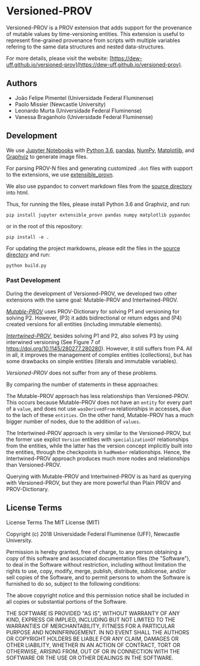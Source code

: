 # Versioned-PROV

Versioned-PROV is a PROV extension that adds support for the provenance of mutable values by time-versioning entities. This extension is useful to represent fine-grained provenance from scripts with multiple variables refering to the same data structures and nested data-structures.

For more details, please visit the website: [https://dew-uff.github.io/versioned-prov](https://dew-uff.github.io/versioned-prov).

## Authors

- João Felipe Pimentel (Universidade Federal Fluminense)
- Paolo Missier (Newcastle University)
- Leonardo Murta (Universidade Federal Fluminense)
- Vanessa Braganholo (Universidade Federal Fluminense)


## Development

We use [Jupyter Notebooks](https://github.com/dew-uff/versioned-prov/tree/master/notebooks) with [Python 3.6](https://www.python.org/), [pandas](https://pandas.pydata.org/), [NumPy](http://www.numpy.org/), [Matplotlib](https://matplotlib.org/), and [Graphviz](https://www.graphviz.org/) to generate image files.

For parsing PROV-N files and generating customized `.dot` files with support to the extensions, we use [extensible_provn](https://github.com/JoaoFelipe/extensible_provn).

We also use pypandoc to convert markdown files from the [source directory](https://github.com/dew-uff/versioned-prov/raw/master/source) into html.

Thus, for running the files, please install Python 3.6 and Graphviz, and run:
```
pip install jupyter extensible_provn pandas numpy matplotlib pypandoc
```
or in the root of this repository:
```
pip install -e .
```


For updating the project markdowns, please edit the files in the [source directory](https://github.com/dew-uff/versioned-prov/raw/master/source) and run:
```
python build.py
```


### Past Development

During the development of Versioned-PROV, we developed two other extensions with the same goal: Mutable-PROV and Intertwined-PROV.

*[Mutable-PROV](https://dew-uff.github.io/versioned-prov/mutable-prov.html)* uses PROV-Dictionary for solving P1 and versioning for solving P2. However, (P3) it adds bidirectional or return edges and (P4) created versions for all entities (including immutable elements).

*[Intertwined-PROV](https://dew-uff.github.io/versioned-prov/intertwined-prov.html)*, besides solving P1 and P2, also solves P3 by using interwined versioning (See Figure 7 of https://doi.org/10.1145/280277.280280). However, it still suffers from P4. All in all, it improves the management of complex entities (collections), but has some drawbacks on simple entities (literals and immutable variables).

*Versioned-PROV* does not suffer from any of these problems.

By comparing the number of statements in these approaches:

The Mutable-PROV approach has less relationships than Versioned-PROV. This occurs because Mutable-PROV does not have an `entity` for every part of a `value`, and does not use `wasDerivedFrom` relationships in accesses, due to the lach of these `entities`. On the other hand, Mutable-PROV has a much bigger number of nodes, due to the addition of `values`.

The Intertwined-PROV approach is very similar to the Versioned-PROV, but the former use explict `Version` entities with `specializationOf` relationships from the entities, while the latter has the version concept implicitly built into the entities, through the checkpoints in `hadMember` relationships. Hence, the Intertwined-PROV approach produces much more nodes and relationships than Versioned-PROV.


Querying with Mutable-PROV and Intertwined-PROV is as hard as querying with Versioned-PROV, but they are more powerful than Plain PROV and PROV-Dictionary.


## License Terms

License Terms
The MIT License (MIT)

Copyright (c) 2018 Universidade Federal Fluminense (UFF), Newcastle University.

Permission is hereby granted, free of charge, to any person obtaining a copy of this software and associated documentation files (the "Software"), to deal in the Software without restriction, including without limitation the rights to use, copy, modify, merge, publish, distribute, sublicense, and/or sell copies of the Software, and to permit persons to whom the Software is furnished to do so, subject to the following conditions:

The above copyright notice and this permission notice shall be included in all copies or substantial portions of the Software.

THE SOFTWARE IS PROVIDED "AS IS", WITHOUT WARRANTY OF ANY KIND, EXPRESS OR IMPLIED, INCLUDING BUT NOT LIMITED TO THE WARRANTIES OF MERCHANTABILITY, FITNESS FOR A PARTICULAR PURPOSE AND NONINFRINGEMENT. IN NO EVENT SHALL THE AUTHORS OR COPYRIGHT HOLDERS BE LIABLE FOR ANY CLAIM, DAMAGES OR OTHER LIABILITY, WHETHER IN AN ACTION OF CONTRACT, TORT OR OTHERWISE, ARISING FROM, OUT OF OR IN CONNECTION WITH THE SOFTWARE OR THE USE OR OTHER DEALINGS IN THE SOFTWARE.
